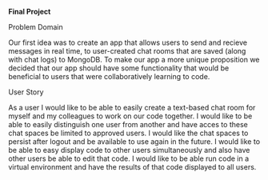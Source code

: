 **Final Project**

Problem Domain

Our first idea was to create an app that allows users to send and recieve messages in real time, to user-created chat rooms that are saved (along with chat logs) to MongoDB.
To make our app a more unique proposition we decided that our app should have some functionality that would be beneficial to users that were collaboratively learning to code.

User Story

As a user I would like to be able to easily create a text-based chat room for myself and my colleagues to work on our code together.
I would like to be able to easily distinguish one user from another and have acces to these chat spaces be limited to approved users.
I would like the chat spaces to persist after logout and be available to use again in the future.
I would like to be able to easy display code to other users simultaneously and also have other users be able to edit that code.
I would like to be able run code in a virtual environment and have the results of that code displayed to all users.
